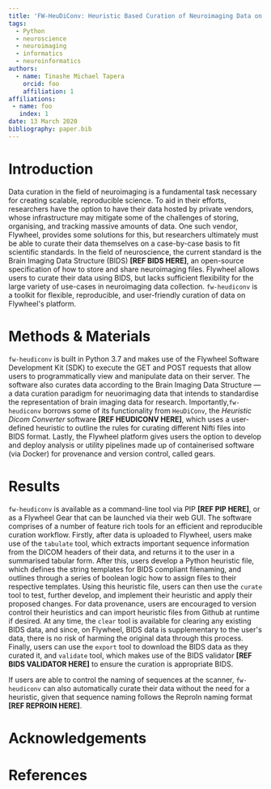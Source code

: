 ```yaml
---
title: 'FW-HeuDiConv: Heuristic Based Curation of Neuroimaging Data on Flywheel'
tags:
  - Python
  - neuroscience
  - neuroimaging
  - informatics
  - neuroinformatics
authors:
  - name: Tinashe Michael Tapera
    orcid: foo
    affiliation: 1
affiliations:
 - name: foo
   index: 1
date: 13 March 2020
bibliography: paper.bib
---
```


# Introduction

Data curation in the field of neuroimaging is a fundamental task necessary for creating scalable, reproducible science. To aid in their efforts, researchers have the option to have their data hosted by private vendors, whose infrastructure may mitigate some of the challenges of storing, organising, and tracking massive amounts of data. One such vendor, Flywheel, provides some solutions for this, but researchers ultimately must be able to curate their data themselves on a case-by-case basis to fit scientific standards. In the field of neuroscience, the current standard is the Brain Imaging Data Structure (BIDS) **[REF BIDS HERE]**, an open-source specification of how to store and share neuroimaging files. Flywheel allows users to curate their data using BIDS, but lacks sufficient flexibility for the large variety of use-cases in neuroimaging data collection. `fw-heudiconv` is a toolkit for flexible, reproducible, and user-friendly curation of data on Flywheel's platform.

# Methods & Materials

`fw-heudiconv` is built in Python 3.7 and makes use of the Flywheel Software Development Kit (SDK) to execute the GET and POST requests that allow users to programmatically view and manipulate data on their server. The software also curates data according to the Brain Imaging Data Structure — a data curation paradigm for neuorimaging data that intends to standardise the representation of brain imaging data for research. Importantly,`fw-heudiconv` borrows some of its functionality from `HeuDiConv`, the *Heuristic Dicom Converter* software **[REF HEUDICONV HERE]**, which uses a user-defined heuristic to outline the rules for curating different Nifti files into BIDS format. Lastly, the Flywheel platform gives users the option to develop and deploy analysis or utility pipelines made up of containerised software (via Docker) for provenance and version control, called gears.

# Results

`fw-heudiconv` is available as a command-line tool via PIP **[REF PIP HERE]**, or as a Flywheel Gear that can be launched via their web GUI. The software comprises of a number of feature rich tools for an efficient and reproducible curation workflow. Firstly, after data is uploaded to Flywheel, users make use of the `tabulate` tool, which extracts important sequence information from the DICOM headers of their data, and returns it to the user in a summarised tabular form. After this, users develop a Python heuristic file, which defines the string templates for BIDS compliant filenaming, and outlines through a series of boolean logic how to assign files to their respective templates. Using this heuristic file, users can then use the `curate` tool to test, further develop, and implement their heuristic and apply their proposed changes. For data provenance, users are encouraged to version control their heuristics and can import heuristic files from Github at runtime if desired. At any time, the `clear` tool is available for clearing any existing BIDS data, and since, on Flywheel, BIDS data is supplementary to the user's data, there is no risk of harming the original data through this process. Finally, users can use the `export` tool to download the BIDS data as they curated it, and `validate` tool, which makes use of the BIDS validator **[REF BIDS VALIDATOR HERE]** to ensure the curation is appropriate BIDS.

If users are able to control the naming of sequences at the scanner, `fw-heudiconv` can also automatically curate their data without the need for a heuristic, given that sequence naming follows the ReproIn naming format **[REF REPROIN HERE]**.


# Acknowledgements

# References
